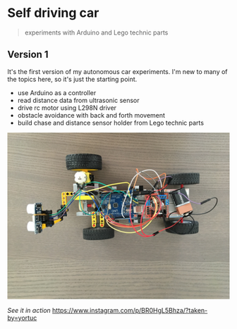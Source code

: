 # Self driving car 
> experiments with Arduino and Lego technic parts

## Version 1
It's the first version of my autonomous car experiments.
I'm new to many of the topics here, so it's just the starting point.

* use Arduino as a controller
* read distance data from ultrasonic sensor
* drive rc motor using L298N driver
* obstacle avoidance with back and forth movement
* build chase and distance sensor holder from Lego technic parts

![top view](version1.jpg "Logo Title Text 1")

*See it in action* 
https://www.instagram.com/p/BR0HgL5Bhza/?taken-by=yortuc